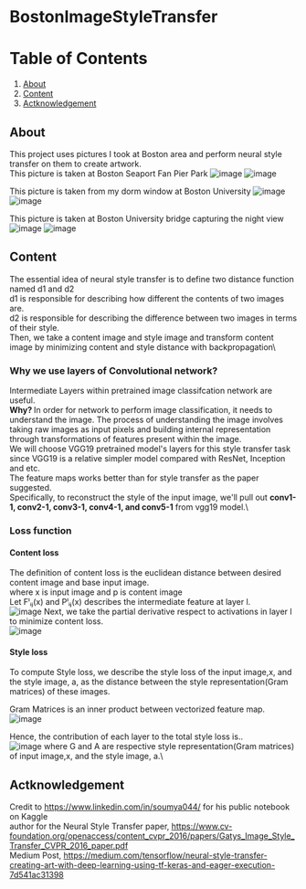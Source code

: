 # BostonImageStyleTransfer

# Table of Contents  
1. [About](#About)
2. [Content](#Content)
3. [Actknowledgement](#Actknowledgement)





## About
This project uses pictures I took at Boston area and perform neural style transfer on them to create artwork.\
This picture is taken at Boston Seaport Fan Pier Park 
![image](https://user-images.githubusercontent.com/84426364/148294570-957a2aec-ca12-4519-a33c-1e6ba294973e.png)
![image](https://user-images.githubusercontent.com/84426364/148294594-86d53fcf-930f-4c56-857c-ba0dbfaf4f8d.png)

This picture is taken from my dorm window at Boston University
![image](https://user-images.githubusercontent.com/84426364/148294899-bb81b967-8dcc-443b-9f74-720c74ec150d.png)
![image](https://user-images.githubusercontent.com/84426364/148295007-3d508575-f702-4c28-9758-edb8ecb19fa8.png)

This picture is taken at Boston University bridge capturing the night view
![image](https://user-images.githubusercontent.com/84426364/148295485-c5bdc437-0885-4a23-95aa-6cd5f5991310.png)
![image](https://user-images.githubusercontent.com/84426364/148295503-a1469f7f-d62d-429f-b23c-acc4bd6ffec1.png)




## Content
The essential idea of neural style transfer is to define two distance function named d1 and d2\
d1 is responsible for describing how different the contents of two images are.\
d2 is responsible for describing the difference between two images in terms of their style.\
Then, we take a content image and style image and transform content image by minimizing content and style distance with backpropagation\

### Why we use layers of Convolutional network?
Intermediate Layers within pretrained image classifcation network are useful.\
<b> Why? </b> In order for network to perform image classification, it needs to understand the image. The process of understanding the image involves taking raw images as input pixels and building internal representation through transformations of features present within the image.\
We will choose VGG19 pretrained model's layers for this style transfer task since VGG19 is a relative simpler model compared with ResNet, Inception and etc.\
The feature maps works better than for style transfer as the paper suggested.\
Specifically, to reconstruct the style of the input image, we'll pull out <b> conv1-1, conv2-1, conv3-1, conv4-1, and conv5-1</b> from vgg19 model.\

### Loss function
#### Content loss
The definition of content loss is the euclidean distance between desired content image and base input image.\
where x is input image and p is content image\
Let Fˡᵢⱼ(x) and Pˡᵢⱼ(x) describes the intermediate feature at layer l.\
![image](https://user-images.githubusercontent.com/84426364/148332111-40e5c835-9800-442c-928e-38a8f071511d.png)
Next, we take the partial derivative respect to activations in layer l to minimize content loss.\
![image](https://user-images.githubusercontent.com/84426364/148332415-c4a82e08-ce40-467e-8194-8d31432ef693.png)

#### Style loss
To compute Style loss, we describe the style loss of the input image,x, and the style image, a, as the distance between the style representation(Gram matrices) of these images.

Gram Matrices is an inner product between vectorized feature map.
![image](https://user-images.githubusercontent.com/84426364/148335206-de2d48b3-1573-45b0-a14a-de1f2f0abbb6.png)

Hence,  the contribution of each layer to the total style loss is..\
![image](https://user-images.githubusercontent.com/84426364/148347925-338a4761-18a4-4dd4-b69b-2e541fca03b9.png)
where G and A are respective style representation(Gram matrices) of input image,x, and the style image, a.\
























## Actknowledgement
Credit to https://www.linkedin.com/in/soumya044/ for his public notebook on Kaggle\
author for the Neural Style Transfer paper, https://www.cv-foundation.org/openaccess/content_cvpr_2016/papers/Gatys_Image_Style_Transfer_CVPR_2016_paper.pdf \
Medium Post, https://medium.com/tensorflow/neural-style-transfer-creating-art-with-deep-learning-using-tf-keras-and-eager-execution-7d541ac31398
